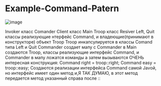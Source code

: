 ﻿# Example-Command-Patern
![image](https://github.com/user-attachments/assets/8a8da956-3958-4124-b980-801227a41b30)

Invoker  класс  Comander
Client  класс  Main
Troop класс Resiver
Left, Quit классы реализующие нтерфейс Command, и владеющие(принимают в конструкторе) объект Troop
Troop инкапсулируется в классы Comand типа Left и Quit
Commander создает мапу с Commander
в Main  создаются Troop, классы реализующие интерфейс Command, и Commander
в мапу ложатся команды а затем вызываются
ОЧЕНЬ интересная конструкция:
Command right = troop::right;
Command easy = troop::easy;
Создаются реализации интерфейса Command самой Javой, но интерфейс имеет один метод и,Я ТАК ДУМАЮ, в этот метод передается метод указанный справа после ::
